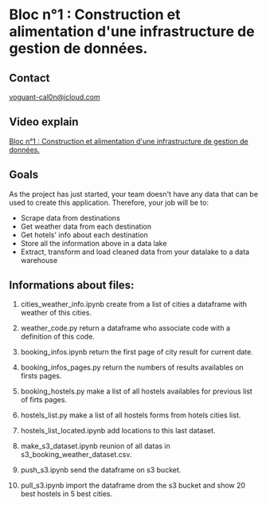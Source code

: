 # Bloc n°1 : Construction et alimentation d'une infrastructure de gestion de données. 
## Contact 

[voguant-cal0n@icloud.com](mailto:voguant-cal0n@icloud.com)

## Video explain

[Bloc n°1 : Construction et alimentation d'une infrastructure de gestion de données.](https://youtu.be/3zXOKyZjQvw "Bloc n°1")

## Goals

As the project has just started, your team doesn't have any data that can be used to create this application. Therefore, your job will be to: 

* Scrape data from destinations 
* Get weather data from each destination 
* Get hotels' info about each destination
* Store all the information above in a data lake
* Extract, transform and load cleaned data from your datalake to a data warehouse


## Informations about files:

1. cities_weather_info.ipynb create from a list of cities a dataframe with weather of this cities.
2. weather_code.py return a dataframe who associate code with a definition of this code.
3. booking_infos.ipynb return the first page of city result for current date.
4. booking_infos_pages.py return the numbers of results availables on firsts pages.
5. booking_hostels.py make a list of all hostels availables for previous list of firts pages.
6. hostels_list.py make a list of all hostels forms from hotels cities list.
7. hostels_list_located.ipynb add locations to this last dataset.

8. make_s3_dataset.ipynb reunion of all datas in s3_booking_weather_dataset.csv.
9. push_s3.ipynb send the dataframe on s3 bucket. 
10. pull_s3.ipynb import the dataframe drom the s3 bucket and show 20 best hostels in 5 best cities.